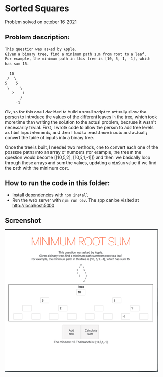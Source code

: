 # Sorted Squares
Problem solved on october 16, 2021
## Problem description:

```
This question was asked by Apple.
Given a binary tree, find a minimum path sum from root to a leaf.
For example, the minimum path in this tree is [10, 5, 1, -1], which has sum 15.

  10
 /  \
5    5
 \     \
   2    1
       /
     -1
```

Ok, so for this one I decided to build a small script to actually allow the person to introduce the values of the different leaves in the tree, which took more time than writing the solution to the actual problem, because it wasn't necessarily trivial. First, I wrote code to allow the person to add tree levels as html input elements, and then I had to read these inputs and actually convert the table of inputs into a binary tree. 

Once the tree is built, I needed two methods, one to convert each one of the possible paths into an array of numbers (for example, the tree in the question would become [[10,5,2], [10,5,1,-1]]) and then, we basically loop through these arrays and sum the values, updating a `minSum` value if we find the path with the minimum cost. 

## How to run the code in this folder:
- Install dependencies with `npm install`
- Run the web server with `npm run dev`. The app can be visited at [http://localhost:5000](http://localhost:5000)

## Screenshot
![Page Screenshot](https://raw.githubusercontent.com/camilovietnam/dailyproblem/master/117%20-%20Svelte%20Minimum%20Root%20Sum/screenshot.png)
